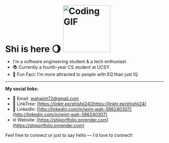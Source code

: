 <div style="display: flex; align-items: center; gap: 15px;">
  <h1 style="margin: 0; align-items: center;">Shi is here 🌖 <img src="https://i.pinimg.com/originals/fe/32/71/fe3271c2f92d9d098bd5a3281eb889e5.gif" width="150" alt="Coding GIF"> </h1>
</div>

<ul>
  <li>I'm a software engineering student & a tech enthusiast.</li>
  <li>📚 Currently a fourth-year CS student at UCSY.</li>
  <li>📌 Fun Fact: I’m more attracted to people with EQ than just IQ </li>
</ul>

---

**My social links:**  
- 📧 Email: wahwint72@gmail.com  
- 🔗 LinkTree: [https://linktr.ee/shishii24](https://linktr.ee/shishii24)  
- 💬 LinkedIn: [http://linkedin.com/in/wint-wah-386240307](http://linkedin.com/in/wint-wah-386240307)  
- 🌐 Website: [https://shiportfolio.onrender.com](https://shiportfolio.onrender.com)

Feel free to connect or just to say hello — I'd love to connect!

